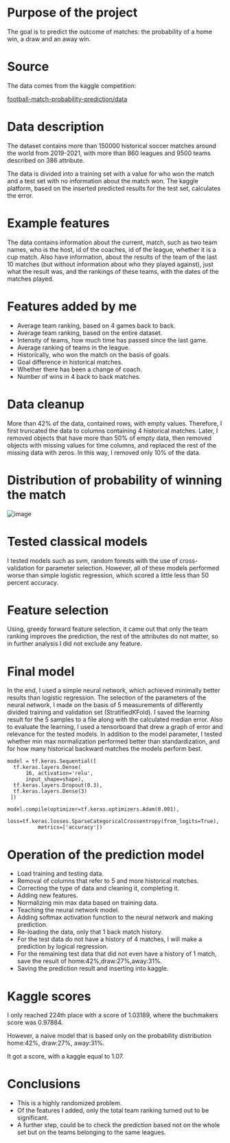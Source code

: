 Purpose of the project
==================

The goal is to predict the outcome of matches: the probability of a home win, a draw and an away win.  

Source
==================
The data comes from the kaggle competition:

[football-match-probability-prediction/data](https://www.kaggle.com/competitions/football-match-probability-prediction/data)

Data description
===================

The dataset contains more than 150000 historical soccer matches around the world from 2019-2021, with more than 860 leagues and 9500 teams described on 386 attribute.


The data is divided into a training set with a value for who won the match and a test set with no information about the match won. The kaggle platform, based on the inserted predicted results for the test set, calculates the error.



Example features
===================

The data contains information about the current, match, such as two team names, who is the host, id of the coaches, id of the league, whether it is a cup match. Also have information, about the results of the team of the last 10 matches (but without information about who they played against), just what the result was, and the rankings of these teams, with the dates of the matches played.


Features added by me
===================

* Average team ranking, based on 4 games back to back.
* Average team ranking, based on the entire dataset.
* Intensity of teams, how much time has passed since the last game.
* Average ranking of teams in the league.
* Historically, who won the match on the basis of goals.
* Goal difference in historical matches.
* Whether there has been a change of coach.
* Number of wins in 4 back to back matches.

Data cleanup
===================

More than 42\% of the data, contained rows, with empty values.
Therefore, I first truncated the data to columns containing 4 historical matches. Later, I removed objects that have more than 50\% of empty data, then removed objects with missing values for time columns, and replaced the rest of the missing data with zeros. In this way, I removed only 10\% of the data. 

Distribution of probability of winning the match
===================

![image](image/Rozkład_prawdobodopienstwa_wygrania_meczu.png)



Tested classical models
===================

I tested models such as svm, random forests with the use of cross-validation for parameter selection. However, all of these models performed worse than simple logistic regression, which scored a little less than 50 percent accuracy.  


Feature selection
===================

Using, greedy forward feature selection, it came out that only the team ranking improves the prediction, the rest of the attributes do not matter, so in further analysis I did not exclude any feature.


Final model
===================

In the end, I used a simple neural network, which achieved minimally better results than logistic regression. The selection of the parameters of the neural network, I made on the basis of 5 measurements of differently divided training and validation set (StratifiedKFold). I saved the learning result for the 5 samples to a file along with the calculated median error. Also to evaluate the learning, I used a tensorboard that drew a graph of error and relevance for the tested models. In addition to the model parameter, I tested whether min max normalization performed better than standardization, and for how many historical backward matches the models perform best.

```
model = tf.keras.Sequential([
  tf.keras.layers.Dense(
      16, activation='relu',
      input_shape=shape),
  tf.keras.layers.Dropout(0.3),
  tf.keras.layers.Dense(3)
 ])

model.compile(optimizer=tf.keras.optimizers.Adam(0.001),
          loss=tf.keras.losses.SparseCategoricalCrossentropy(from_logits=True),
          metrics=['accuracy'])
```



Operation of the prediction model
===================

* Load training and testing data.
* Removal of columns that refer to 5 and more historical matches.
* Correcting the type of data and cleaning it, completing it.
* Adding new features.
* Normalizing min max data based on training data.
* Teaching the neural network model.
* Adding softmax activation function to the neural network and making prediction.
* Re-loading the data, only that 1 back match history. 
* For the test data do not have a history of 4 matches, I will make a prediction by logical regression.
* For the remaining test data that did not even have a history of 1 match, save the result of home:42%,draw:27%,away:31%.
* Saving the prediction result and inserting into kaggle. 

Kaggle scores
===================

I only reached 224th place with a score of 1.03189, where the buchmakers score was 0.97884. 

However, a naive model that is based only on the probability distribution home:42%, draw:27%, away:31%.

It got a score, with a kaggle equal to 1.07.

Conclusions
===================

 * This is a highly randomized problem.
 * Of the features I added, only the total team ranking turned out to be significant.
 * A further step, could be to check the prediction based not on the whole set but on the teams belonging to the same leagues. 
